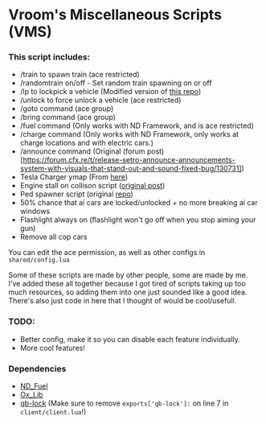 # Vroom's Miscellaneous Scripts (VMS)

### This script includes:

- /train to spawn train (ace restricted)
- /randomtrain on/off - Set random train spawning on or off
- /lp to lockpick a vehicle (Modified version of [this repo](https://github.com/TwisleOfficial/SimpleLockpick/tree/main))
- /unlock to force unlock a vehicle (ace restricted)
- /goto command (ace group)
- /bring command (ace group)
- /fuel command (Only works with ND Framework, and is ace restricted)
- /charge command (Only works with ND Framework, only works at charge locations and with electric cars.) 
- /announce command (Original (forum post)[https://forum.cfx.re/t/release-setro-announce-announcements-system-with-visuals-that-stand-out-and-sound-fixed-bug/130731])
- Tesla Charger ymap (From [here](https://github.com/wtf-fivem-mods/wtf_tesla_supercharger))
- Engine stall on collison script ([original post](https://forum.cfx.re/t/free-standalone-engine-stalling-on-vehicle-collision/5194284/1))
- Ped spawner script (original [repo](https://github.com/Fiffers/ped_spawner))
- 50% chance that ai cars are locked/unlocked + no more breaking ai car windows
- Flashlight always on (flashlight won't go off when you stop aiming your gun)
- Remove all cop cars

You can edit the ace permission, as well as other configs in `shared/config.lua`

Some of these scripts are made by other people, some are made by me. I've added these all together because I got tired of scripts taking up too much resources, 
so adding them into one just sounded like a good idea. There's also just code in here that I thought of would be cool/usefull. 

### TODO:
- Better config, make it so you can disable each feature individually. 
- More cool features!

### Dependencies
 
- [ND_Fuel](https://github.com/ND-Framework/ND_Fuel)
- [Ox_Lib](https://github.com/overextended/ox_lib)
- [qb-lock](https://github.com/Tex27/qb-lock) (Make sure to remove `exports['qb-lock']:` on line 7 in `client/client.lua`!)